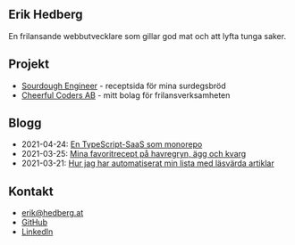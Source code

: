 ## Erik Hedberg

En frilansande webbutvecklare som gillar god mat och att lyfta tunga saker.

## Projekt

- [Sourdough Engineer](https://sourdoughengineer.com) - receptsida för mina surdegsbröd
- [Cheerful Coders AB](https://cheerfulcoders.se) - mitt bolag för frilansverksamheten

## Blogg

- 2021-04-24: [En TypeScript-SaaS som monorepo](blog/20210424-en-typescript-saas-som-monorepo.html)
- 2021-03-25: [Mina favoritrecept på havregryn, ägg och kvarg](blog/20210325-mina-favoritrecept-pa-havregryn-agg-och-kvarg.html)
- 2021-03-21: [Hur jag har automatiserat min lista med läsvärda artiklar](blog/20210321-hur-jag-har-automatiserat-min-lista-med-lasvarda-artiklar.html)

## Kontakt

- [erik@hedberg.at](mailto:erik@hedberg.at)
- [GitHub](https://www.github.com/gish)
- [LinkedIn](https://www.linkedin.com/in/erikhedberg/)
